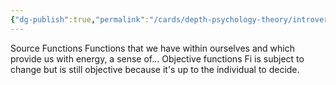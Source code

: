 ```yaml
---
{"dg-publish":true,"permalink":"/cards/depth-psychology-theory/introverted-cognitive-functions/","noteIcon":"1","created":"2023-01-19T14:30:32.402+01:00","updated":"2023-01-19T14:37:00.990+01:00"}
---
```


Source Functions
Functions that we have within ourselves and which provide us with energy, a sense of... 
Objective functions
Fi is subject to change but is still objective because it's up to the individual to decide. 